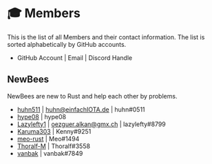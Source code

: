 # 🎓 Members

This is the list of all Members and their contact information.
The list is sorted alphabetically by GitHub accounts.

- GitHub Account | Email | Discord Handle

## NewBees

NewBees are new to Rust and help each other by problems.
- <a href="https://github.com/huhn511" target="blank">huhn511</a> | <huhn@einfachIOTA.de> | huhn#0511
- <a href="https://github.com/hype08" target="blank">hype08</a> | hype08
- <a href="https://github.com/lazylefteye" target="blank">Lazylefty1</a> | <oezguer.alkan@gmx.ch> | lazylefty#8799
- <a href="https://github.com/Karuma303" target="_blank">Karuma303</a> | Ƙenny#9251
- <a href="https://github.com/meo-rust" target="_blank">meo-rust</a> | Meo#1494
- <a href="https://github.com/Thoralf-M" target="_blank">Thoralf-M</a> | Thoralf#3558
- <a href="https://github.com/vanbak" target="_blank">vanbak</a> | vanbak#7849


